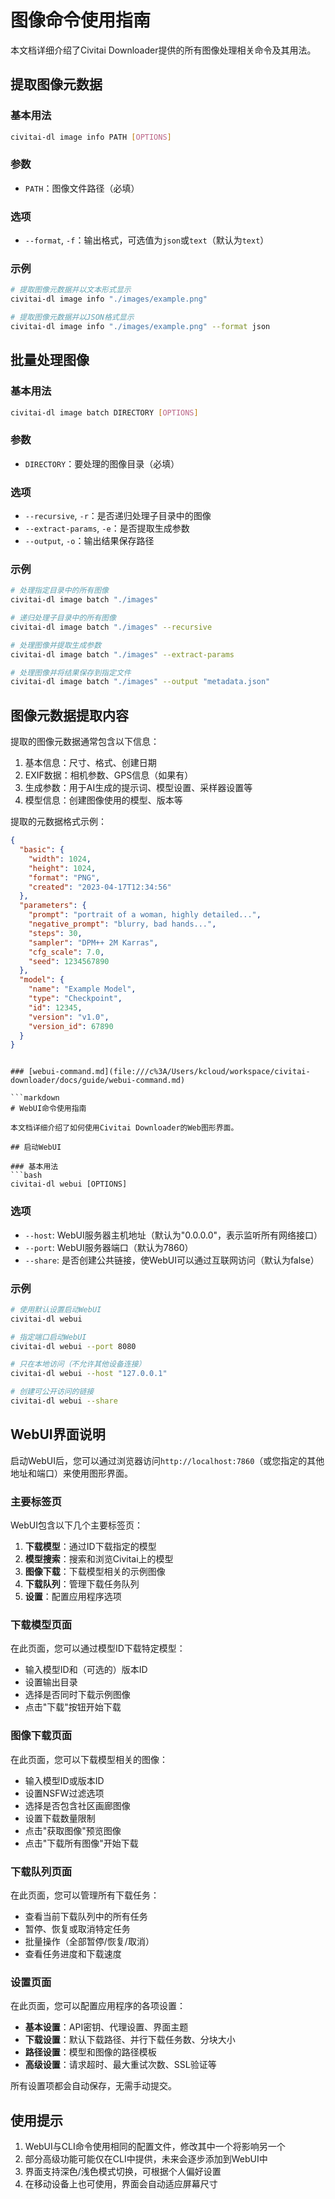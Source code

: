 # 图像命令使用指南

本文档详细介绍了Civitai Downloader提供的所有图像处理相关命令及其用法。

## 提取图像元数据

### 基本用法
```bash
civitai-dl image info PATH [OPTIONS]
```

### 参数
- `PATH`：图像文件路径（必填）

### 选项
- `--format`, `-f`：输出格式，可选值为`json`或`text`（默认为`text`）

### 示例
```bash
# 提取图像元数据并以文本形式显示
civitai-dl image info "./images/example.png"

# 提取图像元数据并以JSON格式显示
civitai-dl image info "./images/example.png" --format json
```

## 批量处理图像

### 基本用法
```bash
civitai-dl image batch DIRECTORY [OPTIONS]
```

### 参数
- `DIRECTORY`：要处理的图像目录（必填）

### 选项
- `--recursive`, `-r`：是否递归处理子目录中的图像
- `--extract-params`, `-e`：是否提取生成参数
- `--output`, `-o`：输出结果保存路径

### 示例
```bash
# 处理指定目录中的所有图像
civitai-dl image batch "./images"

# 递归处理子目录中的所有图像
civitai-dl image batch "./images" --recursive

# 处理图像并提取生成参数
civitai-dl image batch "./images" --extract-params

# 处理图像并将结果保存到指定文件
civitai-dl image batch "./images" --output "metadata.json"
```

## 图像元数据提取内容

提取的图像元数据通常包含以下信息：

1. 基本信息：尺寸、格式、创建日期
2. EXIF数据：相机参数、GPS信息（如果有）
3. 生成参数：用于AI生成的提示词、模型设置、采样器设置等
4. 模型信息：创建图像使用的模型、版本等

提取的元数据格式示例：

```json
{
  "basic": {
    "width": 1024,
    "height": 1024,
    "format": "PNG",
    "created": "2023-04-17T12:34:56"
  },
  "parameters": {
    "prompt": "portrait of a woman, highly detailed...",
    "negative_prompt": "blurry, bad hands...",
    "steps": 30,
    "sampler": "DPM++ 2M Karras",
    "cfg_scale": 7.0,
    "seed": 1234567890
  },
  "model": {
    "name": "Example Model",
    "type": "Checkpoint",
    "id": 12345,
    "version": "v1.0",
    "version_id": 67890
  }
}
```
```

### [webui-command.md](file:///c%3A/Users/kcloud/workspace/civitai-downloader/docs/guide/webui-command.md)

```markdown
# WebUI命令使用指南

本文档详细介绍了如何使用Civitai Downloader的Web图形界面。

## 启动WebUI

### 基本用法
```bash
civitai-dl webui [OPTIONS]
```

### 选项
- `--host`: WebUI服务器主机地址（默认为"0.0.0.0"，表示监听所有网络接口）
- `--port`: WebUI服务器端口（默认为7860）
- `--share`: 是否创建公共链接，使WebUI可以通过互联网访问（默认为false）

### 示例
```bash
# 使用默认设置启动WebUI
civitai-dl webui

# 指定端口启动WebUI
civitai-dl webui --port 8080

# 只在本地访问（不允许其他设备连接）
civitai-dl webui --host "127.0.0.1"

# 创建可公开访问的链接
civitai-dl webui --share
```

## WebUI界面说明

启动WebUI后，您可以通过浏览器访问`http://localhost:7860`（或您指定的其他地址和端口）来使用图形界面。

### 主要标签页

WebUI包含以下几个主要标签页：

1. **下载模型**：通过ID下载指定的模型
2. **模型搜索**：搜索和浏览Civitai上的模型
3. **图像下载**：下载模型相关的示例图像
4. **下载队列**：管理下载任务队列
5. **设置**：配置应用程序选项

### 下载模型页面

在此页面，您可以通过模型ID下载特定模型：
- 输入模型ID和（可选的）版本ID
- 设置输出目录
- 选择是否同时下载示例图像
- 点击"下载"按钮开始下载

### 图像下载页面

在此页面，您可以下载模型相关的图像：
- 输入模型ID或版本ID
- 设置NSFW过滤选项
- 选择是否包含社区画廊图像
- 设置下载数量限制
- 点击"获取图像"预览图像
- 点击"下载所有图像"开始下载

### 下载队列页面

在此页面，您可以管理所有下载任务：
- 查看当前下载队列中的所有任务
- 暂停、恢复或取消特定任务
- 批量操作（全部暂停/恢复/取消）
- 查看任务进度和下载速度

### 设置页面

在此页面，您可以配置应用程序的各项设置：
- **基本设置**：API密钥、代理设置、界面主题
- **下载设置**：默认下载路径、并行下载任务数、分块大小
- **路径设置**：模型和图像的路径模板
- **高级设置**：请求超时、最大重试次数、SSL验证等

所有设置项都会自动保存，无需手动提交。

## 使用提示

1. WebUI与CLI命令使用相同的配置文件，修改其中一个将影响另一个
2. 部分高级功能可能仅在CLI中提供，未来会逐步添加到WebUI中
3. 界面支持深色/浅色模式切换，可根据个人偏好设置
4. 在移动设备上也可使用，界面会自动适应屏幕尺寸
```
